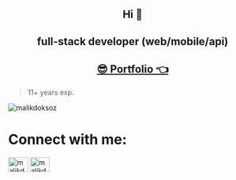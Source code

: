 <h2 align="center">Hi 👋</h2>
<h2 align="center">full-stack developer (web/mobile/api)</h2>
<h2 align="center">
<a href="https://malikdoksoz.com/" target="blank">😎 Portfolio 👈</a></h2>
<blockquote>11+ years exp.</blockquote>
<p align="left"> <img src="https://komarev.com/ghpvc/?username=malikdoksoz&label=Profile%20views&color=2969ff&style=flat" alt="malikdoksoz" /> </p>


# Connect with me:
<p align="left">
<a href="https://twitter.com/malikdoksoz" target="blank"><img align="center" src="https://raw.githubusercontent.com/rahuldkjain/github-profile-readme-generator/master/src/images/icons/Social/twitter.svg" alt="malikdoksoz" height="30" width="40" /></a>
<a href="https://instagram.com/malikdoksoz" target="blank"><img align="center" src="https://raw.githubusercontent.com/rahuldkjain/github-profile-readme-generator/master/src/images/icons/Social/instagram.svg" alt="malikdoksoz" height="30" width="40" /></a>
</p>

<!--
<p><img align="left" src="https://github-readme-stats.vercel.app/api/top-langs?username=malikdoksoz&show_icons=true&theme=dracula&locale=en&layout=compact" alt="malikdoksoz" /></p>
<p>&nbsp;<img align="center" src="https://github-readme-stats.vercel.app/api?username=malikdoksoz&show_icons=true&theme=cobalt&locale=en" alt="malikdoksoz" /></p>
-->

